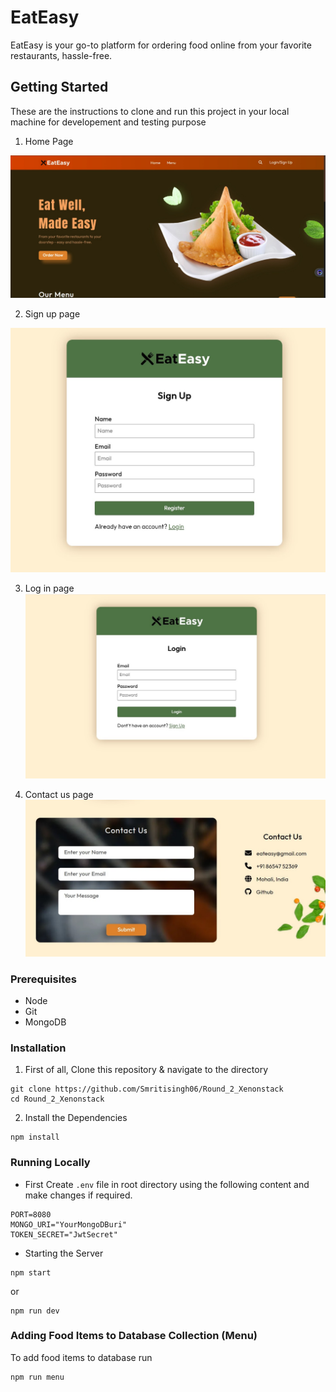 # EatEasy

EatEasy is your go-to platform for ordering food online from your favorite restaurants, hassle-free.

## Getting Started

These are the instructions to clone and run this project in your local machine for developement and testing purpose
1. Home Page

![alt text](./Home_page.jpeg) 

2. Sign up page

![alt text](./Sign_up_page.jpeg)

3. Log in page
![alt text](./Login_page.jpeg)

4. Contact us page
![alt text](./contact_us.jpeg)




### Prerequisites

- Node
- Git
- MongoDB

### Installation

1. First of all, Clone this repository & navigate to the directory

```
git clone https://github.com/Smritisingh06/Round_2_Xenonstack
cd Round_2_Xenonstack
```

2. Install the Dependencies

```
npm install
```

### Running Locally

- First Create `.env` file in root directory using the following content and make changes if required.

```
PORT=8080
MONGO_URI="YourMongoDBuri"
TOKEN_SECRET="JwtSecret"
```

- Starting the Server

```
npm start
```

or

```
npm run dev
```

### Adding Food Items to Database Collection (Menu)

To add food items to database run

```
npm run menu
```
